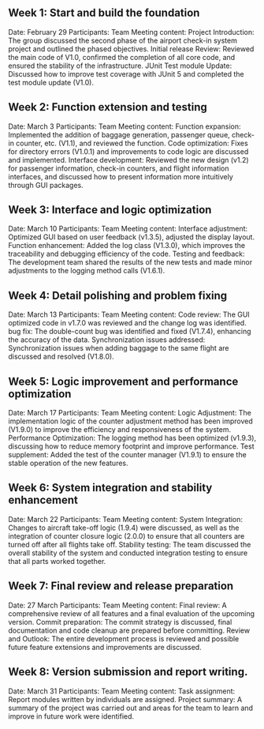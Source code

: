 ## Week 1: Start and build the foundation
Date: February 29
Participants: Team
Meeting content:
Project Introduction: The group discussed the second phase of the airport check-in system project and outlined the phased objectives.
Initial release Review: Reviewed the main code of V1.0, confirmed the completion of all core code, and ensured the stability of the infrastructure.
JUnit Test module Update: Discussed how to improve test coverage with JUnit 5 and completed the test module update (V1.0).

## Week 2: Function extension and testing
Date: March 3
Participants: Team
Meeting content:
Function expansion: Implemented the addition of baggage generation, passenger queue, check-in counter, etc. (V1.1), and reviewed the function.
Code optimization: Fixes for directory errors (V1.0.1) and improvements to code logic are discussed and implemented.
Interface development: Reviewed the new design (v1.2) for passenger information, check-in counters, and flight information interfaces, and discussed how to present information more intuitively through GUI packages.

## Week 3: Interface and logic optimization
Date: March 10
Participants: Team
Meeting content:
Interface adjustment: Optimized GUI based on user feedback (v1.3.5), adjusted the display layout.
Function enhancement: Added the log class (V1.3.0), which improves the traceability and debugging efficiency of the code.
Testing and feedback: The development team shared the results of the new tests and made minor adjustments to the logging method calls (V1.6.1).

## Week 4: Detail polishing and problem fixing
Date: March 13
Participants: Team
Meeting content:
Code review: The GUI optimized code in v1.7.0 was reviewed and the change log was identified.
bug fix: The double-count bug was identified and fixed (V1.7.4), enhancing the accuracy of the data.
Synchronization issues addressed: Synchronization issues when adding baggage to the same flight are discussed and resolved (V1.8.0).

## Week 5: Logic improvement and performance optimization
Date: March 17
Participants: Team
Meeting content:
Logic Adjustment: The implementation logic of the counter adjustment method has been improved (V1.9.0) to improve the efficiency and responsiveness of the system.
Performance Optimization: The logging method has been optimized (v1.9.3), discussing how to reduce memory footprint and improve performance.
Test supplement: Added the test of the counter manager (V1.9.1) to ensure the stable operation of the new features.

## Week 6: System integration and stability enhancement
Date: March 22
Participants: Team
Meeting content:
System Integration: Changes to aircraft take-off logic (1.9.4) were discussed, as well as the integration of counter closure logic (2.0.0) to ensure that all counters are turned off after all flights take off.
Stability testing: The team discussed the overall stability of the system and conducted integration testing to ensure that all parts worked together.

## Week 7: Final review and release preparation
Date: 27 March
Participants: Team
Meeting content:
Final review: A comprehensive review of all features and a final evaluation of the upcoming version.
Commit preparation: The commit strategy is discussed, final documentation and code cleanup are prepared before committing.
Review and Outlook: The entire development process is reviewed and possible future feature extensions and improvements are discussed.

## Week 8: Version submission and report writing.
Date: March 31
Participants: Team
Meeting content:
Task assignment: Report modules written by individuals are assigned.
Project summary: A summary of the project was carried out and areas for the team to learn and improve in future work were identified.
